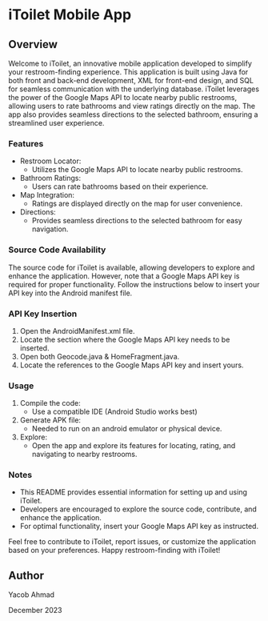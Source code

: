 # iToilet Mobile App

## Overview

Welcome to iToilet, an innovative mobile application developed to simplify your restroom-finding experience. This application is built using Java for both front and back-end development, XML for front-end design, and SQL for seamless communication with the underlying database. iToilet leverages the power of the Google Maps API to locate nearby public restrooms, allowing users to rate bathrooms and view ratings directly on the map. The app also provides seamless directions to the selected bathroom, ensuring a streamlined user experience.

### Features

* Restroom Locator:
    * Utilizes the Google Maps API to locate nearby public restrooms.
* Bathroom Ratings:
    * Users can rate bathrooms based on their experience.
* Map Integration:
    * Ratings are displayed directly on the map for user convenience.
* Directions:
    * Provides seamless directions to the selected bathroom for easy navigation.
 
### Source Code Availability

The source code for iToilet is available, allowing developers to explore and enhance the application. However, note that a Google Maps API key is required for proper functionality. Follow the instructions below to insert your API key into the Android manifest file.

### API Key Insertion

1. Open the AndroidManifest.xml file.
2. Locate the section where the Google Maps API key needs to be inserted.
3. Open both Geocode.java & HomeFragment.java.
4. Locate the references to the Google Maps API key and insert yours.

### Usage
1. Compile the code:
    * Use a compatible IDE (Android Studio works best)
2. Generate APK file:
    * Needed to run on an android emulator or physical device.
3. Explore:
    * Open the app and explore its features for locating, rating, and navigating to nearby restrooms.

### Notes

* This README provides essential information for setting up and using iToilet.
* Developers are encouraged to explore the source code, contribute, and enhance the application.
* For optimal functionality, insert your Google Maps API key as instructed.
  
Feel free to contribute to iToilet, report issues, or customize the application based on your preferences. Happy restroom-finding with iToilet!

## Author
Yacob Ahmad

December 2023
